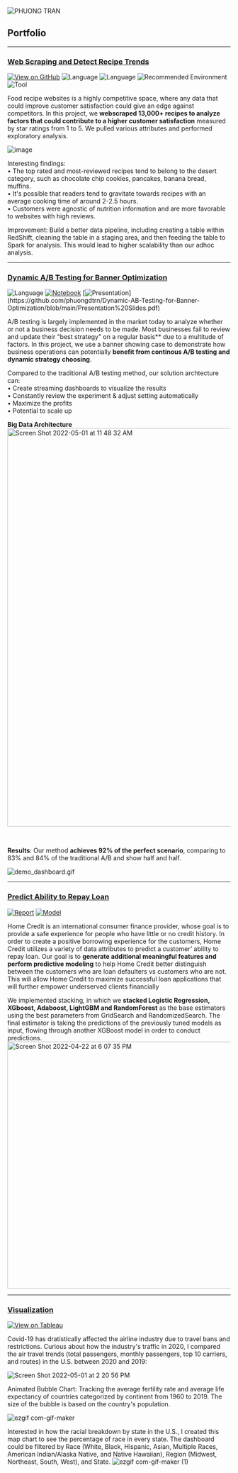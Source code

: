 ![PHUONG TRAN](https://user-images.githubusercontent.com/77939423/166171083-ef8a6049-763d-45ca-a4b8-ccf7d09df68d.gif)

## Portfolio
---
### [Web Scraping and Detect Recipe Trends](https://github.com/phuongdtrn/Python-Web-Scraping-Allrecipes)

[![View on GitHub](https://img.shields.io/badge/View_on_GitHub-PURPLE?logo=GitHub)](https://github.com/phuongdtrn/Python-Web-Scraping-Allrecipes)
![Language](https://img.shields.io/badge/Python-Language-navy?logo=Python)
![Language](https://img.shields.io/badge/PySpark-Language-navy?logo=PySpark)
![Recommended Environment](https://img.shields.io/badge/AWS-Recommended_Environment-blue?logo=AWS)
![Tool](https://img.shields.io/badge/Databricks-Tool-blue?logo=Databricks)

Food recipe websites is a highly competitive space, where any data that could improve customer satisfaction could give an edge against competitors. In this project, we **webscraped 13,000+ recipes to analyze factors that could contribute to a higher customer satisfaction** measured by star ratings from 1 to 5. We pulled various attributes and performed exploratory analysis. 

![image](https://user-images.githubusercontent.com/77939423/160414750-143e899d-f307-4a64-ae54-90b713e995be.png)

Interesting findings: <br>
• The top rated and most-reviewed recipes tend to belong to the desert category, such as chocolate chip cookies, pancakes, banana bread, muffins. <br>
• It's possible that readers tend to gravitate towards recipes with an average cooking time of around 2-2.5 hours. <br>
• Customers were agnostic of nutrition information and are more favorable to websites with high reviews. 
<br>

Improvement: Build a better data pipeline, including creating a table within RedShift, cleaning the table in a staging area, and then feeding the table to Spark for analysis. This would lead to higher scalability than our adhoc analysis.

---
### [Dynamic A/B Testing for Banner Optimization](https://github.com/phuongdtrn/Dynamic-AB-Testing-for-Banner-Optimization)

![Language](https://img.shields.io/badge/Python-Language-navy?logo=Python)
[![Notebook](https://img.shields.io/badge/Jupyter-Notebook-orange?logo=Jupyter)](https://github.com/phuongdtrn/Dynamic-AB-Testing-for-Banner-Optimization/blob/main/Dynamic%20AB%20Testing%20Demo.ipynb)
[![Presentation](https://img.shields.io/badge/Presentation-salmon?)](https://github.com/phuongdtrn/Dynamic-AB-Testing-for-Banner-Optimization/blob/main/Presentation%20Slides.pdf)

A/B testing is largely implemented in the market today to analyze whether or not a business decision needs to be made. Most businesses fail to review and update their "best strategy" on a regular basis** due to a multitude of factors. In this project, we use a banner showing case to demonstrate how business operations can potentially **benefit from continous A/B testing and dynamic strategy choosing**.

Compared to the traditional A/B testing method, our solution archtecture can: <br>
• Create streaming dashboards to visualize the results <br>
• Constantly review the experiment & adjust setting automatically <br>
• Maximize the profits <br>
• Potential to scale up
<br>

**Big Data Architecture**
<img width="899" alt="Screen Shot 2022-05-01 at 11 48 32 AM" src="https://user-images.githubusercontent.com/77939423/166155894-f303b43d-7a8a-48fa-9612-599f00215666.png">

<br>

**Results**:
Our method **achieves 92% of the perfect scenario**, comparing to 83% and 84% of the traditional A/B and show half and half.
<br>

![demo_dashboard.gif](https://raw.githubusercontent.com/xinbo-w/Dynamic-AB-Testing-for-Banner-Optimization/main/demo_dashboard.gif)

---
### [Predict Ability to Repay Loan](https://github.com/phuongdtrn/Home-Credit-Default-Risk-Prediction)

[![Report](https://img.shields.io/badge/PDF-Report-red?logo=PDF)](https://github.com/phuongdtrn/Home-Credit-Default-Risk-Prediction/blob/main/Project%20WriteUp.pdf)
[![Model](https://img.shields.io/badge/Model-lightskyblue?logo=Python)](https://github.com/phuongdtrn/Home-Credit-Default-Risk-Prediction/blob/main/Final_Code_Home_Credit.ipynb)

Home Credit is an international consumer finance provider, whose goal is to provide a safe experience for people who have little or no credit history. In order to create a positive borrowing experience for the customers, Home Credit utilizes a variety of data attributes to predict a customer’ ability to repay loan. Our goal is to **generate additional meaningful features and perform predictive modeling** to help Home Credit better distinguish between the customers who are loan defaulters vs customers who are not. This will allow Home Credit to maximize successful loan applications that will further empower underserved clients financially

We implemented stacking, in which we **stacked Logistic Regression, XGboost, Adaboost, LightGBM and RandomForest** as the base estimators using the best parameters from GridSearch and RandomizedSearch. The final estimator is taking the predictions of the previously tuned models as input, flowing through another XGBoost model in order to conduct predictions.
<img width="557" alt="Screen Shot 2022-04-22 at 6 07 35 PM" src="https://user-images.githubusercontent.com/77939423/164815837-309ae1f4-5276-41ab-8c39-3f055752d191.png">

---
### [Visualization](https://public.tableau.com/app/profile/phuong.tran5157)

[![View on Tableau](https://img.shields.io/badge/View_on_Tableau-PURPLE?logo=Tableau)](https://public.tableau.com/app/profile/phuong.tran5157)

Covid-19 has dratistically affected the airline industry due to travel bans and restrictions. Curious about how the industry's traffic in 2020, I compared the air travel trends (total passengers, monthly passengers, top 10 carriers, and routes) in the U.S. between 2020 and 2019:

![Screen Shot 2022-05-01 at 2 20 56 PM](https://user-images.githubusercontent.com/77939423/166161304-48063321-654a-4578-9eba-9633845f240a.png)

Animated Bubble Chart: Tracking the average fertility rate and average life expectancy of countries categorized by continent from 1960 to 2019. The size of the bubble is based on the country's population. 

![ezgif com-gif-maker](https://user-images.githubusercontent.com/77939423/166168959-36fa2d83-920d-4228-b69b-dab68dade78e.gif)

Interested in how the racial breakdown by state in the U.S., I created this map chart to see the percentage of race in every state. The dashboard could be filtered by Race (White, Black, Hispanic, Asian, Multiple Races, American Indian/Alaska Native, and Native Hawaiian), Region (Midwest, Northeast, South, West), and State. 
![ezgif com-gif-maker (1)](https://user-images.githubusercontent.com/77939423/166169487-de3b8b6f-8ce3-46f2-aa88-91f0026c96ec.gif)

